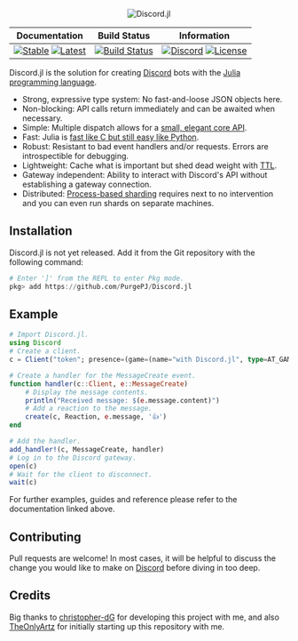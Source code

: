 <div align="center">
    <p> <img src="https://raw.githubusercontent.com/PurgePJ/Discord.jl/master/banner.png" alt="Discord.jl"/> </p>
</div>

| **Documentation** | **Build Status** | **Information** |
|:-:|:-:|:-:|
| [![Stable](https://img.shields.io/badge/docs-stable-blue.svg)](https://purgepj.github.io/Discord.jl/stable) [![Latest](https://img.shields.io/badge/docs-latest-blue.svg)](https://purgepj.github.io/Discord.jl/latest) | [![Build Status](https://travis-ci.com/PurgePJ/Discord.jl.svg?branch=master)](https://travis-ci.com/PurgePJ/Discord.jl) | [![Discord](https://img.shields.io/badge/discord-join-7289da.svg)](https://discord.gg/ng9TjYd) [![License](https://img.shields.io/github/license/PurgePJ/Discord.jl.svg)](https://github.com/PurgePJ/Discord.jl/blob/master/LICENSE) |

Discord.jl is the solution for creating [Discord](https://discordapp.com) bots with the [Julia programming language](https://julialang.org).

* Strong, expressive type system: No fast-and-loose JSON objects here.
* Non-blocking: API calls return immediately and can be awaited when necessary.
* Simple: Multiple dispatch allows for a [small, elegant core API](https://purgepj.github.io/Discord.jl/stable/rest.html#CRUD-API-1).
* Fast: Julia is [fast like C but still easy like Python](https://julialang.org/blog/2012/02/why-we-created-julia).
* Robust: Resistant to bad event handlers and/or requests. Errors are introspectible for debugging.
* Lightweight: Cache what is important but shed dead weight with [TTL](https://en.wikipedia.org/wiki/Time_to_live).
* Gateway independent: Ability to interact with Discord's API without establishing a gateway connection.
* Distributed: [Process-based sharding](https://purgepj.github.io/Discord.jl/stable/client.html#Discord.Client) requires next to no intervention and you can even run shards on separate machines.

## Installation

Discord.jl is not yet released.
Add it from the Git repository with the following command:

```julia
# Enter ']' from the REPL to enter Pkg mode.
pkg> add https://github.com/PurgePJ/Discord.jl
```

## Example

```julia
# Import Discord.jl.
using Discord
# Create a client.
c = Client("token"; presence=(game=(name="with Discord.jl", type=AT_GAME),))

# Create a handler for the MessageCreate event.
function handler(c::Client, e::MessageCreate)
    # Display the message contents.
    println("Received message: $(e.message.content)")
    # Add a reaction to the message.
    create(c, Reaction, e.message, '👍')
end

# Add the handler.
add_handler!(c, MessageCreate, handler)
# Log in to the Discord gateway.
open(c)
# Wait for the client to disconnect.
wait(c)
```

For further examples, guides and reference please refer to the documentation linked above.

## Contributing

Pull requests are welcome!
In most cases, it will be helpful to discuss the change you would like to make on [Discord](https://discord.gg/ng9TjYd) before diving in too deep.

## Credits

Big thanks to [christopher-dG](https://github.com/christopher-dG) for developing this project with me, and also [TheOnlyArtz](https://github.com/TheOnlyArtz) for initially starting up this repository with me.
